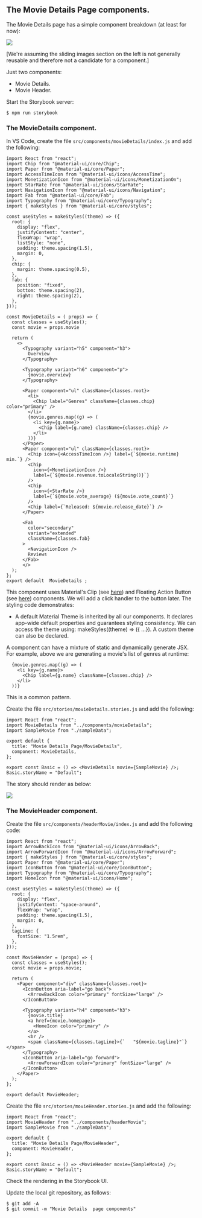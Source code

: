 ## The Movie Details Page components.

The Movie Details page has a simple component breakdown (at least for now):

![][moviecomponents]

[We're assuming the sliding images section on the left is not generally reusable and therefore not a candidate for a component.]

Just two components:

+ Movie Details.
+ Movie Header.

Start the Storybook server:
~~~
$ npm run storybook
~~~

### The MovieDetails component.

In VS Code, create the file `src/components/movieDetails/index.js` and add the following:

~~~
import React from "react";
import Chip from "@material-ui/core/Chip";
import Paper from "@material-ui/core/Paper";
import AccessTimeIcon from "@material-ui/icons/AccessTime";
import MonetizationIcon from "@material-ui/icons/MonetizationOn";
import StarRate from "@material-ui/icons/StarRate";
import NavigationIcon from "@material-ui/icons/Navigation";
import Fab from "@material-ui/core/Fab";
import Typography from "@material-ui/core/Typography";
import { makeStyles } from "@material-ui/core/styles";

const useStyles = makeStyles((theme) => ({
  root: {
    display: "flex",
    justifyContent: "center",
    flexWrap: "wrap",
    listStyle: "none",
    padding: theme.spacing(1.5),
    margin: 0,
  },
  chip: {
    margin: theme.spacing(0.5),
  },
  fab: {
    position: "fixed",
    bottom: theme.spacing(2),
    right: theme.spacing(2),
  },
}));

const MovieDetails = ( props) => {
  const classes = useStyles();
  const movie = props.movie

  return (
    <>
      <Typography variant="h5" component="h3">
        Overview
      </Typography>

      <Typography variant="h6" component="p">
        {movie.overview}
      </Typography>

      <Paper component="ul" className={classes.root}>
        <li>
          <Chip label="Genres" className={classes.chip} color="primary" />
        </li>
        {movie.genres.map((g) => (
          <li key={g.name}>
            <Chip label={g.name} className={classes.chip} />
          </li>
        ))}
      </Paper>
      <Paper component="ul" className={classes.root}>
        <Chip icon={<AccessTimeIcon />} label={`${movie.runtime} min.`} />
        <Chip
          icon={<MonetizationIcon />}
          label={`${movie.revenue.toLocaleString()}`}
        />
        <Chip
          icon={<StarRate />}
          label={`${movie.vote_average} (${movie.vote_count}`}
        />
        <Chip label={`Released: ${movie.release_date}`} />
      </Paper>

      <Fab
        color="secondary"
        variant="extended"
        className={classes.fab}
      >
        <NavigationIcon />
        Reviews
      </Fab>
      </>
  );
};
export default  MovieDetails ;
~~~
This component uses Material's Clip (see [here](https://material-ui.com/components/chips/)) and Floating Action Button (see [here](https://material-ui.com/components/floating-action-button/)) components. We will add a click handler to the button later. The styling code demonstrates:

+ A default Material Theme is inherited by all our components. It declares app-wide default properties and guarantees styling consistency. We can access the theme using: makeStyles((theme) => ({ ...}). A custom theme can also be declared.

A component can have a mixture of static and dynamically generate JSX. For example, above we are generating a movie's list of genres at runtime:
~~~
  {movie.genres.map((g) => (
    <li key={g.name}>
      <Chip label={g.name} className={classes.chip} />
    </li>
  ))}
~~~
This is a common pattern.

Create the file `src/stories/movieDetails.stories.js` and add the following:

~~~
import React from "react";
import MovieDetails from "../components/movieDetails";
import SampleMovie from "./sampleData";

export default {
  title: "Movie Details Page/MovieDetails",
  component: MovieDetails,
};

export const Basic = () => <MovieDetails movie={SampleMovie} />;
Basic.storyName = "Default";
~~~
The story should render as below:

![][detailsstory]

### The MovieHeader component.

Create the file `src/components/headerMovie/index.js` and add the following code:
~~~
import React from "react";
import ArrowBackIcon from "@material-ui/icons/ArrowBack";
import ArrowForwardIcon from "@material-ui/icons/ArrowForward";
import { makeStyles } from "@material-ui/core/styles";
import Paper from "@material-ui/core/Paper";
import IconButton from "@material-ui/core/IconButton";
import Typography from "@material-ui/core/Typography";
import HomeIcon from "@material-ui/icons/Home";

const useStyles = makeStyles((theme) => ({
  root: {
    display: "flex",
    justifyContent: "space-around",
    flexWrap: "wrap",
    padding: theme.spacing(1.5),
    margin: 0,
  },
  tagLine: {
    fontSize: "1.5rem",
  },
}));

const MovieHeader = (props) => {
  const classes = useStyles();
  const movie = props.movie;

  return (
    <Paper component="div" className={classes.root}>
      <IconButton aria-label="go back">
        <ArrowBackIcon color="primary" fontSize="large" />
      </IconButton>

      <Typography variant="h4" component="h3">
        {movie.title}
        <a href={movie.homepage}>
          <HomeIcon color="primary" />
        </a>
        <br />
        <span className={classes.tagLine}>{`   "${movie.tagline}"`} </span>
      </Typography>
      <IconButton aria-label="go forward">
        <ArrowForwardIcon color="primary" fontSize="large" />
      </IconButton>
    </Paper>
  );
};

export default MovieHeader;
~~~
Create the file `src/stories/movieHeader.stories.js` and add the following:
~~~
import React from "react";
import MovieHeader from "../components/headerMovie";
import SampleMovie from "./sampleData";

export default {
  title: "Movie Details Page/MovieHeader",
  component: MovieHeader,
};

export const Basic = () => <MovieHeader movie={SampleMovie} />;
Basic.storyName = "Default";
~~~
Check the rendering in the Storybook UI.

Update the local git repository, as follows:
~~~
$ git add -A
$ git commit -m "Movie Details  page components"
~~~

[moviecomponents]: ./img/moviecomponents.png
[detailsstory]: ./img/detailstory.png